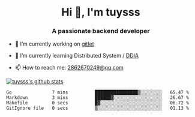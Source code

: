 <h1 align="center">Hi 👋, I'm tuysss</h1>
<h3 align="center">A passionate backend developer </h3>

- 🔭 I’m currently working on [gitlet](https://github.com/tuysss/cs61b-sp21)

- 🌱 I’m currently learning Distributed System / [DDIA](https://github.com/Vonng/ddia)
    
- 📫 How to reach me: 2862670249@qq.com

[![tuysss's github stats](https://github-readme-stats.vercel.app/api?username=tuysss)](https://github.com/tuysss/github-readme-stats)

<!--START_SECTION:waka-->

```text
Go               7 mins          ████████████████▒░░░░░░░░   65.47 %
Markdown         3 mins          ██████▓░░░░░░░░░░░░░░░░░░   26.67 %
Makefile         0 secs          █▓░░░░░░░░░░░░░░░░░░░░░░░   06.72 %
GitIgnore file   0 secs          ▒░░░░░░░░░░░░░░░░░░░░░░░░   01.13 %
```

<!--END_SECTION:waka-->
